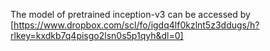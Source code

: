 The model of pretrained inception-v3 can be accessed by [https://www.dropbox.com/scl/fo/igdq4lf0kzlnt5z3ddugs/h?rlkey=kxdkb7q4pisgo2lsn0s5p1qyh&dl=0]
